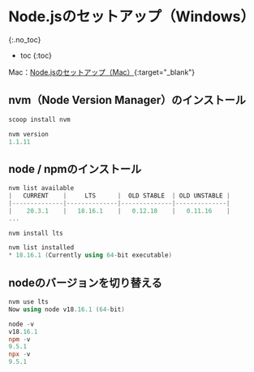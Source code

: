 # Node.jsのセットアップ（Windows）
{:.no_toc}

* toc
{:toc}

Mac：[Node.jsのセットアップ（Mac）](https://hainet50b.github.io/nodejs/nodejs-setup-mac){:target="_blank"}

## nvm（Node Version Manager）のインストール
```powershell
scoop install nvm

nvm version
1.1.11
```

## node / npmのインストール
```powershell
nvm list available
|   CURRENT    |     LTS      |  OLD STABLE  | OLD UNSTABLE |
|--------------|--------------|--------------|--------------|
|    20.3.1    |   18.16.1    |   0.12.18    |   0.11.16    |
...

nvm install lts

nvm list installed
* 18.16.1 (Currently using 64-bit executable)
```

## nodeのバージョンを切り替える
```powershell
nvm use lts
Now using node v18.16.1 (64-bit)

node -v
v18.16.1
npm -v
9.5.1
npx -v
9.5.1
```
